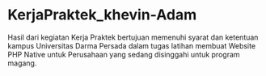 # KerjaPraktek_khevin-Adam
Hasil dari kegiatan Kerja Praktek bertujuan memenuhi syarat dan ketentuan kampus Universitas Darma Persada dalam tugas latihan membuat Website PHP Native untuk Perusahaan yang sedang disinggahi untuk program magang.

